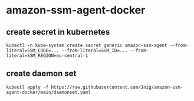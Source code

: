 # amazon-ssm-agent-docker

## create secret in kubernetes
```
kubectl -n kube-system create secret generic amazon-ssm-agent --from-literal=SSM_CODE=... --from-literal=SSM_ID=... --from-literal=SSM_REGION=eu-central-1
```

## create daemon set
```
kubectl apply -f https://raw.githubusercontent.com/Jnig/amazon-ssm-agent-docker/main/daemonset.yaml
```
